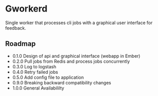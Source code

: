 Gworkerd
================================

Single worker that processes cli jobs with a graphical user interface for feedback.

Roadmap
-------

* 0.1.0 Design of api and graphical interface (webapp in Ember)
* 0.2.0 Pull jobs from Redis and process jobs concurrently
* 0.3.0 Log to logstash
* 0.4.0 Retry failed jobs
* 0.5.0 Add config file to application
* 0.9.0 Breaking backward compatibility changes
* 1.0.0 General Availabililty
